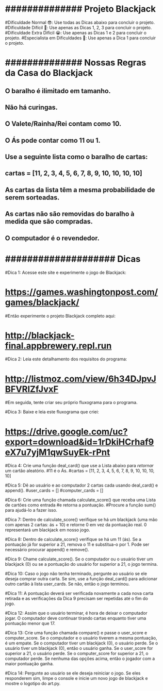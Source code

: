 # ############## Projeto Blackjack #####################

#Dificuldade Normal 😎: Use todas as Dicas abaixo para concluir o projeto.
#Dificuldade Difícil 🤔: Use apenas as Dicas 1, 2, 3 para concluir o projeto.
#Dificuldade Extra Difícil 😭: Use apenas as Dicas 1 e 2 para concluir o projeto.
#Especialista em Dificuldades 🤯: Use apenas a Dica 1 para concluir o projeto.

# ############## Nossas Regras da Casa do Blackjack ######################

## O baralho é ilimitado em tamanho.
## Não há curingas.
## O Valete/Rainha/Rei contam como 10.
## O Ás pode contar como 11 ou 1.
## Use a seguinte lista como o baralho de cartas:
## cartas = [11, 2, 3, 4, 5, 6, 7, 8, 9, 10, 10, 10, 10]
## As cartas da lista têm a mesma probabilidade de serem sorteadas.
## As cartas não são removidas do baralho à medida que são compradas.
## O computador é o revendedor.

# #################### Dicas ######################

#Dica 1: Acesse este site e experimente o jogo de Blackjack:
# https://games.washingtonpost.com/games/blackjack/
#Então experimente o projeto Blackjack completo aqui:
# http://blackjack-final.appbrewery.repl.run

#Dica 2: Leia este detalhamento dos requisitos do programa:
# http://listmoz.com/view/6h34DJpvJBFVRlZfJvxF
#Em seguida, tente criar seu próprio fluxograma para o programa.

#Dica 3: Baixe e leia este fluxograma que criei:
# https://drive.google.com/uc?export=download&id=1rDkiHCrhaf9eX7u7yjM1qwSuyEk-rPnt

#Dica 4: Crie uma função deal_card() que use a Lista abaixo para *retornar* um cartão aleatório.
#11 é o Ás.
#cartas = [11, 2, 3, 4, 5, 6, 7, 8, 9, 10, 10, 10, 10]

#Dica 5: Dê ao usuário e ao computador 2 cartas cada usando deal_card() e append().
#user_cards = []
#computer_cards = []

#Dica 6: Crie uma função chamada calculate_score() que receba uma Lista de cartões como entrada
#e retorna a pontuação.
#Procure a função sum() para ajudá-lo a fazer isso.

#Dica 7: Dentro de calculate_score() verifique se há um blackjack (uma mão com apenas 2 cartas: ás + 10) e retorne 0 em vez da pontuação real. 0 representará um blackjack em nosso jogo.

#Dica 8: Dentro de calculate_score() verifique se há um 11 (ás). Se a pontuação já for superior a 21, remova o 11 e substitua-o por 1. Pode ser necessário procurar append() e remove().

#Dica 9: Chame calculate_score(). Se o computador ou o usuário tiver um blackjack (0) ou se a pontuação do usuário for superior a 21, o jogo termina.

#Dica 10: Caso o jogo não tenha terminado, pergunte ao usuário se ele deseja comprar outra carta. Se sim, use a função deal_card() para adicionar outro cartão à lista user_cards. Se não, então o jogo terminou.

#Dica 11: A pontuação deverá ser verificada novamente a cada nova carta retirada e as verificações da Dica 9 precisam ser repetidas até o fim do jogo.

#Dica 12: Assim que o usuário terminar, é hora de deixar o computador jogar. O computador deve continuar tirando cartas enquanto tiver uma pontuação menor que 17.

#Dica 13: Crie uma função chamada compare() e passe o user_score e computer_score. Se o computador e o usuário tiverem a mesma pontuação, é um empate. Se o computador tiver um blackjack (0), o usuário perde. Se o usuário tiver um blackjack (0), então o usuário ganha. Se o user_score for superior a 21, o usuário perde. Se o computer_score for superior a 21, o computador perde. Se nenhuma das opções acima, então o jogador com a maior pontuação ganha.

#Dica 14: Pergunte ao usuário se ele deseja reiniciar o jogo. Se eles responderem sim, limpe o console e inicie um novo jogo de blackjack e mostre o logotipo do art.py.